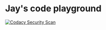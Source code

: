 Jay's code playground
=============

[![Codacy Security Scan](https://github.com/mustangxu/playground/actions/workflows/codacy.yml/badge.svg?branch=master)](https://github.com/mustangxu/playground/actions/workflows/codacy.yml)

